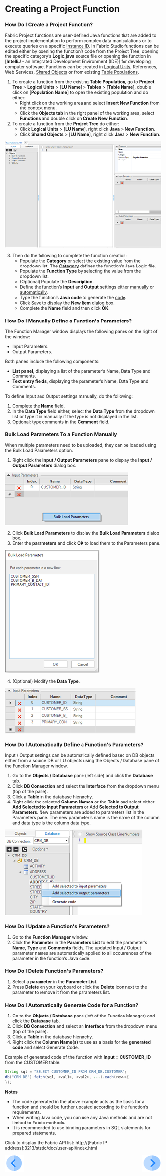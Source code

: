 # Creating a Project Function

### How Do I Create a Project Function?

Fabric Project functions are user-defined Java functions that are added to the project implementation to perform complex data manipulations or to execute queries on a specific [Instance ID](/articles/01_fabric_overview/02_fabric_glossary.md#instance-id). 
In Fabric Studio functions can be edited either by opening the function’s code from the Project Tree, opening the specific category’s **Logic.java** source file or opening the function in [**IntelliJ** - an Integrated Development Environment (IDE)] for developing computer software. 
Functions can be created in [Logical Units](/articles/03_logical_units/01_LU_overview.md), References, Web Services, [Shared Objects](/articles/04_fabric_studio/12_shared_objects.md) or from existing [Table Populations](/articles/07_table_population/01_table_population_overview.md).
1.	To create a function from the existing **Table Population**, go to **Project Tree** > **Logical Units** > [**LU Name**] > **Tables** > [**Table Name**], double click on [**Population Name**] to open the existing population and do either:
    * Right click on the working area and select **Insert New Function** from the context menu. 
    * Click the **Objects tab** in the right panel of the working area, select **Functions** and double click on **Create New Function**.
 2. To create a function from the **Project Tree** do either:
    *	Click **Logical Units** > [**LU Name**], right click **Java** > **New Function**. 
    *	Click **Shared Objects** > [**LU Name**], right click **Java** > **New Function**.
    
![image](/articles/07_table_population/images/07_10_01_screen1.png)

3.	Then do the following to complete the function creation: 
    *	Populate the **Category** or select the existing value from the dropdown list. The [**Category**](/articles/04_fabric_studio/09_logic_files_and_categories.md) defines the function’s Java Logic file.
    *	Populate the **Function Type** by selecting the value from the dropdown list.
    *	(Optional) Populate the **Description**.
    *	Define the function’s **Input** and **Output** settings either [manually](/articles/07_table_population/10_creating_a_project_function.md#how-do-i-manually-define-functions-parameters)  or [automatically](/articles/07_table_population/10_creating_a_project_function.md#how-do-i-automatically-define-functions-parameters).
    *	Type the function’s **Java code** to generate the [code](/articles/07_table_population/10_creating_a_project_function.md#how-do-i-automatically-generate-code-for-a-function).
    *	Click Save to display the **New Item** dialog box. 
    *	Complete the **Name** field and then click **OK**.
    
### How Do I Manually Define a Function's Parameters? 

The Function Manager window displays the following panes on the right of the window:
*	Input Parameters.
*	Output Parameters.

Both panes include the following components:
*	**List panel**, displaying a list of the parameter’s Name, Data Type and Comments.
*	**Text entry fields**, displaying the parameter’s Name, Data Type and Comments.

To define Input and Output settings manually, do the following:
1.	Complete the **Name** field.
2.	In the **Data Type** field either, select the **Data Type** from the dropdown list or type it in manually if the type is not displayed in the list. 
3.	Optional: type comments in the **Comment** field.


### Bulk Load Parameters To a Function Manually

When multiple parameters need to be uploaded, they can be loaded using the Bulk Load Parameters option. 
1.	Right click the **Input / Output Parameters** pane to display the **Input / Output Parameters** dialog box. 

![image](/articles/07_table_population/images/07_10_02_bulk_load.png)

2.	Click **Bulk Load Parameters** to display the **Bulk Load Parameters** dialog box. 
3.	Enter the **parameters** and click **OK** to load them to the Parameters pane. 

![image](/articles/07_table_population/images/07_10_03_bulk_load2.png)

4.	(Optional) Modify the **Data Type**.

![image](/articles/07_table_population/images/07_10_04_data_type.png)

### How Do I Automatically Define a Function's Parameters?

Input / Output settings can be automatically defined based on DB objects either from a source DB or LU objects using the Objects / Database pane of the Function Manager window.
1.	Go to the **Objects / Database** pane (left side) and click the **Database** tab.
2.	Click **DB Connection** and select the **Interface** from the dropdown menu (top of the pane).
3.	Click a **Table** in the database hierarchy.
4.	Right click the selected **Column Names** or the **Table** and select either **Add Selected to Input Parameters** or Add **Selected to Output Parameters**. New parameters are added to parameters list in the Parameters pane. The new parameter’s name is the name of the column and data type is the column data type.

![image](/articles/07_table_population/images/07_10_05_datatype2.png)

### How Do I Update a Function's Parameters?

1.	Go to the **Function Manager** window.
2.	Click the **Parameter** in the **Parameters List** to edit the parameter’s **Name**, **Type** and **Comments** fields. The updated Input / Output parameter names are automatically applied to all occurrences of the parameter in the function’s Java code.


### How Do I Delete Function's Parameters? 

1.	Select a **parameter** in the **Parameter List**.
2.	Press **Delete** on your keyboard or click the **Delete** icon next to the parameter to remove it from the parameters list.

### How Do I Automatically Generate Code for a Function?

1.	Go to the **Objects / Database** pane (left of the Function Manager) and click the **Database** tab.
2.	Click **DB Connection** and select an **Interface** from the dropdown menu (top of the pane).
3.	Click a **Table** in the database hierarchy.
4.	Right click the **Column Name(s)** to use as a basis for the **generated code** and select Generate Code.

Example of generated code of the function with **Input = CUSTOMER_ID** from the CUSTOMER table:
~~~java
String sql = "SELECT CUSTOMER_ID FROM CRM_DB.CUSTOMER";
db("CRM_DB").fetch(sql, <val1>, <val2>, ...).each(row->{
});
~~~

**Notes** 
*	The code generated in the above example acts as the basis for a function and should be further updated according to the function’s requirements.
*	When writing Java code, you can use any Java methods and are not limited to Fabric methods. 
*	It is recommended to use binding parameters in SQL statements for prepared statements.


Click to display the Fabric API list: http://[Fabric IP address]:3213/static/doc/user-api/index.html


[![Previous](/articles/images/Previous.png)](/articles/07_table_population/09_creating_an_LUDB_function.md)[<img align="right" width="60" height="54" src="/articles/images/Next.png">](/articles/07_table_population/11_1_creating_or_editing_a_root_function.md)
